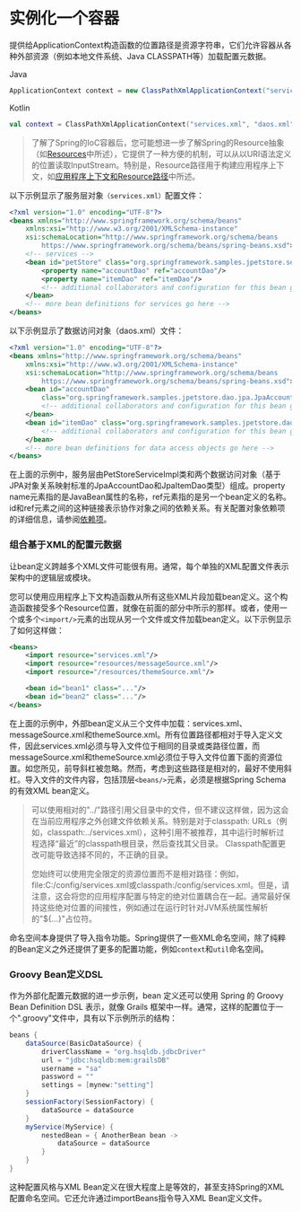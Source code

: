 # 实例化一个容器

提供给ApplicationContext构造函数的位置路径是资源字符串，它们允许容器从各种外部资源（例如本地文件系统、Java CLASSPATH等）加载配置元数据。

Java

```java
ApplicationContext context = new ClassPathXmlApplicationContext("services.xml", "daos.xml");
```

Kotlin

```kotlin
val context = ClassPathXmlApplicationContext("services.xml", "daos.xml")
```

> 了解了Spring的IoC容器后，您可能想进一步了解Spring的Resource抽象（如[Resources](https://docs.spring.io/spring-framework/docs/6.0.6/reference/html/core.html#resources)中所述），它提供了一种方便的机制，可以从以URI语法定义的位置读取InputStream。特别是，Resource路径用于构建应用程序上下文，如[应用程序上下文和Resource路径](https://docs.spring.io/spring-framework/docs/6.0.6/reference/html/core.html#resources-app-ctx)中所述。

以下示例显示了服务层对象`（services.xml）`配置文件：

```xml
<?xml version="1.0" encoding="UTF-8"?>
<beans xmlns="http://www.springframework.org/schema/beans"
    xmlns:xsi="http://www.w3.org/2001/XMLSchema-instance"
    xsi:schemaLocation="http://www.springframework.org/schema/beans
        https://www.springframework.org/schema/beans/spring-beans.xsd">
    <!-- services -->
    <bean id="petStore" class="org.springframework.samples.jpetstore.services.PetStoreServiceImpl">
        <property name="accountDao" ref="accountDao"/>
        <property name="itemDao" ref="itemDao"/>
        <!-- additional collaborators and configuration for this bean go here -->
    </bean>
    <!-- more bean definitions for services go here -->
</beans>
```

以下示例显示了数据访问对象（daos.xml）文件：

```xml
<?xml version="1.0" encoding="UTF-8"?>
<beans xmlns="http://www.springframework.org/schema/beans"
    xmlns:xsi="http://www.w3.org/2001/XMLSchema-instance"
    xsi:schemaLocation="http://www.springframework.org/schema/beans
        https://www.springframework.org/schema/beans/spring-beans.xsd">
    <bean id="accountDao"
        class="org.springframework.samples.jpetstore.dao.jpa.JpaAccountDao">
        <!-- additional collaborators and configuration for this bean go here -->
    </bean>
    <bean id="itemDao" class="org.springframework.samples.jpetstore.dao.jpa.JpaItemDao">
        <!-- additional collaborators and configuration for this bean go here -->
    </bean>
    <!-- more bean definitions for data access objects go here -->
</beans>
```

在上面的示例中，服务层由PetStoreServiceImpl类和两个数据访问对象（基于JPA对象关系映射标准的JpaAccountDao和JpaItemDao类型）组成。property name元素指的是JavaBean属性的名称，ref元素指的是另一个bean定义的名称。id和ref元素之间的这种链接表示协作对象之间的依赖关系。有关配置对象依赖项的详细信息，请参阅[依赖项](https://docs.spring.io/spring-framework/docs/6.0.6/reference/html/core.html#beans-dependencies)。

### 组合基于XML的配置元数据

让bean定义跨越多个XML文件可能很有用。通常，每个单独的XML配置文件表示架构中的逻辑层或模块。

您可以使用应用程序上下文构造函数从所有这些XML片段加载bean定义。这个构造函数接受多个Resource位置，就像在前面的部分中所示的那样。或者，使用一个或多个`<import/>`元素的出现从另一个文件或文件加载bean定义。以下示例显示了如何这样做：

```xml
<beans>
    <import resource="services.xml"/>
    <import resource="resources/messageSource.xml"/>
    <import resource="/resources/themeSource.xml"/>

    <bean id="bean1" class="..."/>
    <bean id="bean2" class="..."/>
</beans>
```

在上面的示例中，外部bean定义从三个文件中加载：services.xml、messageSource.xml和themeSource.xml。所有位置路径都相对于导入定义文件，因此services.xml必须与导入文件位于相同的目录或类路径位置，而messageSource.xml和themeSource.xml必须位于导入文件位置下面的资源位置。如您所见，前导斜杠被忽略。然而，考虑到这些路径是相对的，最好不使用斜杠。导入文件的文件内容，包括顶层`<beans/>`元素，必须是根据Spring Schema的有效XML bean定义。

>可以使用相对的"../"路径引用父目录中的文件，但不建议这样做，因为这会在当前应用程序之外创建文件依赖关系。特别是对于classpath: URLs（例如，classpath:../services.xml），这种引用不被推荐，其中运行时解析过程选择“最近”的classpath根目录，然后查找其父目录。 Classpath配置更改可能导致选择不同的，不正确的目录。
>
>您始终可以使用完全限定的资源位置而不是相对路径：例如，file:C:/config/services.xml或classpath:/config/services.xml。但是，请注意，这会将您的应用程序配置与特定的绝对位置耦合在一起。通常最好保持这些绝对位置的间接性，例如通过在运行时针对JVM系统属性解析的"${...}"占位符。

命名空间本身提供了导入指令功能。Spring提供了一些XML命名空间，除了纯粹的Bean定义之外还提供了更多的配置功能，例如`context`和`util`命名空间。

### Groovy Bean定义DSL

作为外部化配置元数据的进一步示例，bean 定义还可以使用 Spring 的 Groovy Bean Definition DSL 表示，就像 Grails 框架中一样。通常，这样的配置位于一个".groovy"文件中，具有以下示例所示的结构：

```groovy
beans {
    dataSource(BasicDataSource) {
        driverClassName = "org.hsqldb.jdbcDriver"
        url = "jdbc:hsqldb:mem:grailsDB"
        username = "sa"
        password = ""
        settings = [mynew:"setting"]
    }
    sessionFactory(SessionFactory) {
        dataSource = dataSource
    }
    myService(MyService) {
        nestedBean = { AnotherBean bean ->
            dataSource = dataSource
        }
    }
}
```

这种配置风格与XML Bean定义在很大程度上是等效的，甚至支持Spring的XML配置命名空间。它还允许通过importBeans指令导入XML Bean定义文件。


